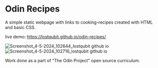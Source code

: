 # Odin Recipes

A simple static webpage with links to cooking-recipes created with HTML and basic CSS.

live demo: https://lostqubit.github.io/odin-recipes/

![Screenshot_4-5-2024_102644_lostqubit github io](https://github.com/lostqubit/odin-recipes/assets/31575513/f506e4e8-1997-4ceb-ba8d-521182055154) ![Screenshot_4-5-2024_102716_lostqubit github io](https://github.com/lostqubit/odin-recipes/assets/31575513/00464851-41f8-4eda-8d9a-f8aab9f77a11)

Work done as a part of "The Odin Project" open source curriculum.

